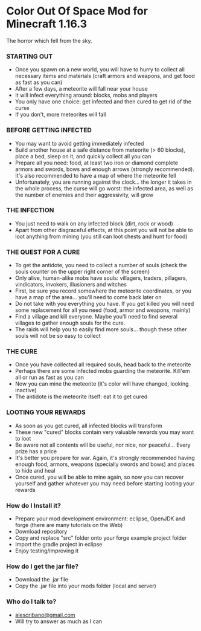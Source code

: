 # Color Out Of Space Mod for Minecraft 1.16.3 #

The horror which fell from the sky.

### STARTING OUT ###

* Once you spawn on a new world, you will have to hurry to collect all necessary items and materials (craft armors and weapons, and get food as fast as you can)
* After a few days, a meteorite will fall near your house
* It will infect everything around: blocks, mobs and players
* You only have one choice: get infected and then cured to get rid of the curse
* If you don't, more meteorites will fall

### BEFORE GETTING INFECTED ###

* You may want to avoid getting immediately infected
* Build another house at a safe distance from meteorite (> 60 blocks), place a bed, sleep on it, and quickly collect all you can
* Prepare all you need: food, at least two iron or diamond complete armors and swords, bows and enough arrows (strongly recommended). It's also recommended to have a map of where the meteorite fell
* Unfortunately, you are running against the clock... the longer it takes in the whole process, the curse will go worst: the infected area, as well as the number of enemies and their aggressivity, will grow 

### THE INFECTION ###

* You just need to walk on any infected block (dirt, rock or wood)
* Apart from other disgraceful effects, at this point you will not be able to loot anything from mining (you still can loot chests and hunt for food)

### THE QUEST FOR A CURE ###

* To get the antidote, you need to collect a number of souls (check the souls counter on the upper right corner of the screen)
* Only alive, human-alike mobs have souls: villagers, traders, pillagers, vindicators, invokers, illusioners and witches
* First, be sure you record somewhere the meteorite coordinates, or you have a map of the area... you'll need to come back later on
* Do not take with you everything you have. If you get killed you will need some replacement for all you need (food, armor and weapons, mainly)
* Find a village and kill everyone. Maybe you'll need to find several villages to gather enough souls for the cure.
* The raids will help you to easily find more souls... though these other souls will not be so easy to collect

### THE CURE ###

* Once you have collected all required souls, head back to the meteorite
* Perhaps there are some infected mobs guarding the meteorite. Kill'em all or run as fast as you can
* Now you can mine the meteorite (it's color will have changed, looking inactive)
* The antidote is the meteorite itself: eat it to get cured

### LOOTING YOUR REWARDS ###

* As soon as you get cured, all infected blocks will transform
* These new "cured" blocks contain very valuable rewards you may want to loot
* Be aware not all contents will be useful, nor nice, nor peaceful... Every prize has a price
* It's better you prepare for war. Again, it's strongly recommended having enough food, armors, weapons (specially swords and bows) and places to hide and heal
* Once cured, you will be able to mine again, so now you can recover yourself and gather whatever you may need before starting looting your rewards

### How do I Install it? ###

* Prepare your mod development environment: eclipse, OpenJDK and forge (there are many tutorials on the Web)
* Download repository
* Copy and replace "src" folder onto your forge example project folder
* Import the gradle project in eclipse
* Enjoy testing/improving it

### How do I get the jar file? ###

* Download the .jar file
* Copy the .jar file into your mods folder (local and server)

### Who do I talk to? ###

* alescribano@gmail.com
* Will try to answer as much as I can